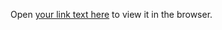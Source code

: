 Open [your link text here](https://users.metropolia.fi/~hussaink/hybrid-app/) to view it in the browser.
